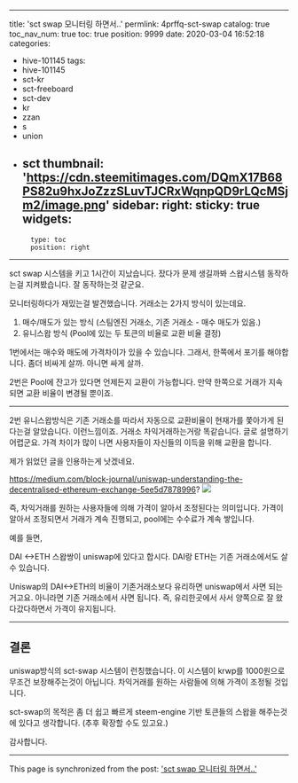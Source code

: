
---
title: 'sct swap 모니터링 하면서..'
permlink: 4prffq-sct-swap
catalog: true
toc_nav_num: true
toc: true
position: 9999
date: 2020-03-04 16:52:18
categories:
- hive-101145
tags:
- hive-101145
- sct-kr
- sct-freeboard
- sct-dev
- kr
- zzan
- s
- union
- sct
thumbnail: 'https://cdn.steemitimages.com/DQmX17B68PS82u9hxJoZzzSLuvTJCRxWqnpQD9rLQcMSjm2/image.png'
sidebar:
    right:
        sticky: true
widgets:
    -
        type: toc
        position: right
---


sct swap 시스템을 키고 1시간이 지났습니다.  잤다가 문제 생길까봐 스왑시스템 동작하는걸 지켜봤습니다. 잘 동작하는것 같군요.

모니터링하다가 재밌는걸 발견했습니다.
거래소는 2가지 방식이 있는데요.

1. 매수/매도가 있는 방식 (스팀엔진 거래소, 기존 거래소 - 매수 매도가 있음.)
2. 유니스왑 방식 (Pool에 있는 두 토큰의 비율로 교환 비율 결정)

1번에서는 매수와 매도에 가격차이가 있을 수 있습니다. 그래서, 한쪽에서 포기를 해야합니다. 좀더 비싸게 살까. 아니면 싸게 살까.

2번은 Pool에 잔고가 있다면 언제든지 교환이 가능합니다. 만약 한쪽으로 거래가 지속되면 교환 비율이 변경될 뿐이죠.

---

2번 유니스왑방식은 기존 거래소를 따라서 자동으로 교환비율이 현재가를 쫓아가게 된다는걸 알았습니다. 이런느낌이죠. 거래소 차익거래하는거랑 똑같습니다. 글로 설명하기 어렵군요. 가격 차이가 많이 나면 사용자들이 자신들의 이득을 위해 교환을 합니다.

제가 읽었던 글을 인용하는게 낫겠네요. 

https://medium.com/block-journal/uniswap-understanding-the-decentralised-ethereum-exchange-5ee5d7878996?
![](https://cdn.steemitimages.com/DQmX17B68PS82u9hxJoZzzSLuvTJCRxWqnpQD9rLQcMSjm2/image.png)

즉, 차익거래를 원하는 사용자들에 의해 가격이 알아서 조정된다는 의미입니다.
가격이 알아서 조정되면서 거래가 계속 진행되고, pool에는 수수료가 계속 쌓입니다.

예를 들면, 

DAI <->ETH 스왑쌍이 uniswap에 있다고 합시다.
DAI랑 ETH는 기존 거래소에서도 살 수 있습니다.

Uniswap의 DAI<->ETH의 비율이 기존거래소보다 유리하면 uniswap에서 사면 되는거고요. 아니라면 기존 거래소에서 사면 됩니다. 즉, 유리한곳에서 사서 양쪽으로 잘 왔다갔다하면서 가격이 유지됩니다.

---

## 결론

uniswap방식의 sct-swap 시스템이 런칭했습니다. 이 시스템이 krwp를 1000원으로 무조건 보장해주는것이 아닙니다. 차익거래를 원하는 사람들에 의해 가격이 조정될 것입니다. 

sct-swap의 목적은 좀 더 쉽고 빠르게 steem-engine 기반 토큰들의 스왑을 해주는것에 있다고 생각합니다. (추후 확장할 수도 있고요.)

감사합니다.

- - -

This page is synchronized from the post: ['sct swap 모니터링 하면서..'](https://steemit.com/@jacobyu/4prffq-sct-swap)
